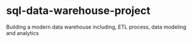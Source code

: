 # sql-data-warehouse-project
Building a modern data warehouse including, ETL process, data modeling and analytics
